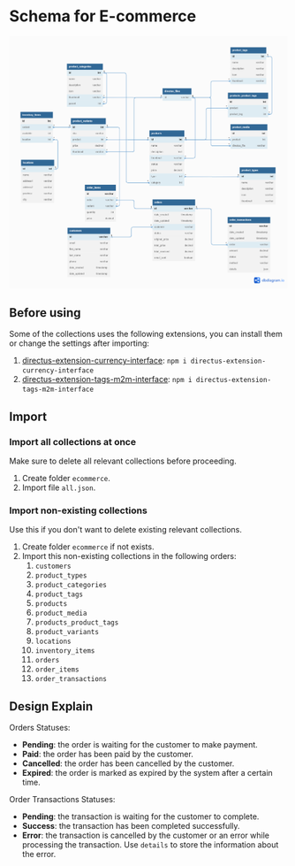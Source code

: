 # Schema for E-commerce

![](./diagram.png)

## Before using
Some of the collections uses the following extensions, you can install them or change the settings after importing:
1. [directus-extension-currency-interface](https://github.com/rezo-labs/directus-extension-currency-interface): `npm i directus-extension-currency-interface`
2. [directus-extension-tags-m2m-interface](https://github.com/dimitrov-adrian/directus-extension-tags-m2m-interface): `npm i directus-extension-tags-m2m-interface`

## Import
### Import all collections at once
Make sure to delete all relevant collections before proceeding.
1. Create folder `ecommerce`.
2. Import file `all.json`.

### Import non-existing collections
Use this if you don't want to delete existing relevant collections.
1. Create folder `ecommerce` if not exists.
2. Import this non-existing collections in the following orders:
    1. `customers`
    2. `product_types`
    3. `product_categories`
    4. `product_tags`
    5. `products`
    6. `product_media`
    7. `products_product_tags`
    8. `product_variants`
    9. `locations`
    10. `inventory_items`
    11. `orders`
    12. `order_items`
    13. `order_transactions`

## Design Explain

Orders Statuses:
- **Pending**: the order is waiting for the customer to make payment.
- **Paid**: the order has been paid by the customer.
- **Cancelled**: the order has been cancelled by the customer.
- **Expired**: the order is marked as expired by the system after a certain time.

Order Transactions Statuses:
- **Pending**: the transaction is waiting for the customer to complete.
- **Success**: the transaction has been completed successfully.
- **Error**: the transaction is cancelled by the customer or an error while processing the transaction. Use `details` to store the information about the error.
